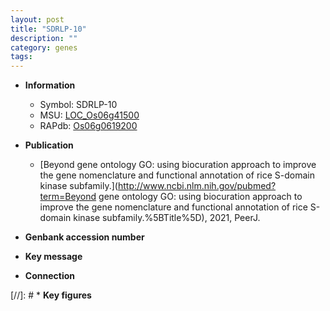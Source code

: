 ```yaml
---
layout: post
title: "SDRLP-10"
description: ""
category: genes
tags: 
---
```


* **Information**  
    + Symbol: SDRLP-10  
    + MSU: [LOC_Os06g41500](http://rice.uga.edu/cgi-bin/ORF_infopage.cgi?orf=LOC_Os06g41500)  
    + RAPdb: [Os06g0619200](https://rapdb.dna.affrc.go.jp/locus/?name=Os06g0619200)  

* **Publication**  
    + [Beyond gene ontology GO: using biocuration approach to improve the gene nomenclature and functional annotation of rice S-domain kinase subfamily.](http://www.ncbi.nlm.nih.gov/pubmed?term=Beyond gene ontology GO: using biocuration approach to improve the gene nomenclature and functional annotation of rice S-domain kinase subfamily.%5BTitle%5D), 2021, PeerJ.

* **Genbank accession number**  

* **Key message**  

* **Connection**  

[//]: # * **Key figures**  


